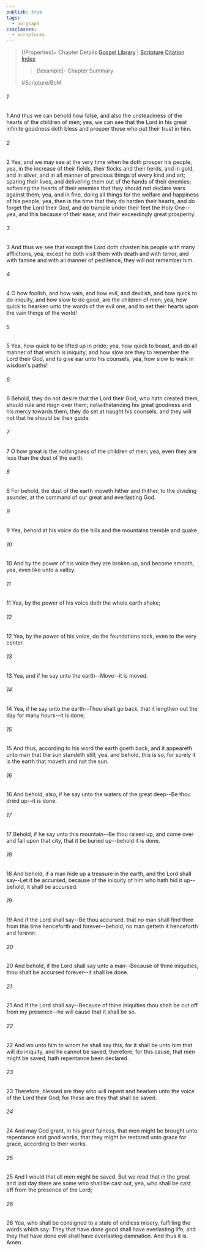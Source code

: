 ```yaml
---
publish: true
tags:
  - no-graph
cssclasses:
  - scriptures
---
```

>[!Properties]+ Chapter Details
>[Gospel Library](https://churchofjesuschrist.org/study/scriptures/bofm/hel/12?lang=eng)    |    [Scripture Citation Index](https://scriptures.byu.edu/#0d60c::c0d60c)
>>[!example]- Chapter Summary
>> 
> 
>
>#Scripture/BoM
###### 1
1 And thus we can behold how false, and also the unsteadiness of the hearts of the children of men; yea, we can see that the Lord in his great infinite goodness doth bless and prosper those who put their trust in him.
###### 2
2 Yea, and we may see at the very time when he doth prosper his people, yea, in the increase of their fields, their flocks and their herds, and in gold, and in silver, and in all manner of precious things of every kind and art; sparing their lives, and delivering them out of the hands of their enemies; softening the hearts of their enemies that they should not declare wars against them; yea, and in fine, doing all things for the welfare and happiness of his people; yea, then is the time that they do harden their hearts, and do forget the Lord their God, and do trample under their feet the Holy One--yea, and this because of their ease, and their exceedingly great prosperity.
###### 3
3 And thus we see that except the Lord doth chasten his people with many afflictions, yea, except he doth visit them with death and with terror, and with famine and with all manner of pestilence, they will not remember him.
###### 4
4 O how foolish, and how vain, and how evil, and devilish, and how quick to do iniquity, and how slow to do good, are the children of men; yea, how quick to hearken unto the words of the evil one, and to set their hearts upon the vain things of the world!
###### 5
5 Yea, how quick to be lifted up in pride; yea, how quick to boast, and do all manner of that which is iniquity; and how slow are they to remember the Lord their God, and to give ear unto his counsels, yea, how slow to walk in wisdom's paths!
###### 6
6 Behold, they do not desire that the Lord their God, who hath created them, should rule and reign over them; notwithstanding his great goodness and his mercy towards them, they do set at naught his counsels, and they will not that he should be their guide.
###### 7
7 O how great is the nothingness of the children of men; yea, even they are less than the dust of the earth.
###### 8
8 For behold, the dust of the earth moveth hither and thither, to the dividing asunder, at the command of our great and everlasting God.
###### 9
9 Yea, behold at his voice do the hills and the mountains tremble and quake.
###### 10
10 And by the power of his voice they are broken up, and become smooth, yea, even like unto a valley.
###### 11
11 Yea, by the power of his voice doth the whole earth shake;
###### 12
12 Yea, by the power of his voice, do the foundations rock, even to the very center.
###### 13
13 Yea, and if he say unto the earth--Move--it is moved.
###### 14
14 Yea, if he say unto the earth--Thou shalt go back, that it lengthen out the day for many hours--it is done;
###### 15
15 And thus, according to his word the earth goeth back, and it appeareth unto man that the sun standeth still; yea, and behold, this is so; for surely it is the earth that moveth and not the sun.
###### 16
16 And behold, also, if he say unto the waters of the great deep--Be thou dried up--it is done.
###### 17
17 Behold, if he say unto this mountain--Be thou raised up, and come over and fall upon that city, that it be buried up--behold it is done.
###### 18
18 And behold, if a man hide up a treasure in the earth, and the Lord shall say--Let it be accursed, because of the iniquity of him who hath hid it up--behold, it shall be accursed.
###### 19
19 And if the Lord shall say--Be thou accursed, that no man shall find thee from this time henceforth and forever--behold, no man getteth it henceforth and forever.
###### 20
20 And behold, if the Lord shall say unto a man--Because of thine iniquities, thou shalt be accursed forever--it shall be done.
###### 21
21 And if the Lord shall say--Because of thine iniquities thou shalt be cut off from my presence--he will cause that it shall be so.
###### 22
22 And wo unto him to whom he shall say this, for it shall be unto him that will do iniquity, and he cannot be saved; therefore, for this cause, that men might be saved, hath repentance been declared.
###### 23
23 Therefore, blessed are they who will repent and hearken unto the voice of the Lord their God; for these are they that shall be saved.
###### 24
24 And may God grant, in his great fulness, that men might be brought unto repentance and good works, that they might be restored unto grace for grace, according to their works.
###### 25
25 And I would that all men might be saved. But we read that in the great and last day there are some who shall be cast out, yea, who shall be cast off from the presence of the Lord;
###### 26
26 Yea, who shall be consigned to a state of endless misery, fulfilling the words which say: They that have done good shall have everlasting life; and they that have done evil shall have everlasting damnation. And thus it is. Amen.
